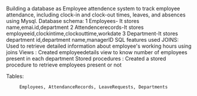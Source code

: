 Building a database as Employee attendence system to track employee attendance, including clock-in and clock-out times, leaves, and absences using Mysql. 
Database schema:
                1 Employees- It stores name,emai.id,department
                2 Attendencerecords-It stores employeeid,clockintime,clockouttime,workdate
                3 Department-It stores department id,department name,managerID
SQL features used
              JOINS:
                    Used to retrieve detailed information about employee's working hours using joins
              Views :
                    Created employeedetails view to know number of employees present in each department
              Stored procedures :
                    Created a stored procedure to retrieve employees present or not

Tables: 

         Employees, AttendanceRecords, LeaveRequests, Departments
